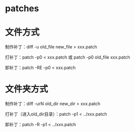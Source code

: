 # patches

# 文件方式
制作补丁：diff -u old_file new_file > xxx.patch

打补丁：patch -p0 < xxx.patch 或 patch -p0 old_file xxx.patch

卸补丁：patch -RE -p0 < xxx.patch


# 文件夹方式
制作补丁：diff -urN old_dir new_dir > xxx.patch

打补丁（进入old_dir目录）：patch -p1 < ../xxx.patch

卸补丁：patch -R -p1 < ../xxx.patch

